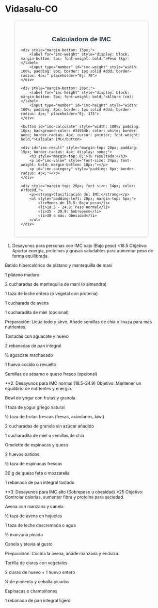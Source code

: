 # Vidasalu-CO
<div class="imc-calculator" style="font-family: Arial, sans-serif; max-width: 400px; margin: 20px auto; padding: 20px; border: 1px solid #ddd; border-radius: 8px; box-shadow: 0 2px 4px rgba(0,0,0,0.1);">
    <h2 style="color: #2c3e50; text-align: center;">Calculadora de IMC</h2>
    
    <div style="margin-bottom: 15px;">
        <label for="imc-weight" style="display: block; margin-bottom: 5px; font-weight: bold;">Peso (kg):</label>
        <input type="number" id="imc-weight" style="width: 100%; padding: 8px; border: 1px solid #ddd; border-radius: 4px;" placeholder="Ej. 70">
    </div>
    
    <div style="margin-bottom: 20px;">
        <label for="imc-height" style="display: block; margin-bottom: 5px; font-weight: bold;">Altura (cm):</label>
        <input type="number" id="imc-height" style="width: 100%; padding: 8px; border: 1px solid #ddd; border-radius: 4px;" placeholder="Ej. 175">
    </div>
    
    <button id="imc-calculate" style="width: 100%; padding: 10px; background-color: #3498db; color: white; border: none; border-radius: 4px; cursor: pointer; font-weight: bold;">Calcular IMC</button>
    
    <div id="imc-result" style="margin-top: 20px; padding: 15px; border-radius: 4px; display: none;">
        <h3 style="margin-top: 0;">Tu resultado:</h3>
        <p id="imc-value" style="font-size: 24px; font-weight: bold; margin-bottom: 10px;"></p>
        <p id="imc-category" style="padding: 8px; border-radius: 4px;"></p>
    </div>
    
    <div style="margin-top: 20px; font-size: 14px; color: #7f8c8d;">
        <p><strong>Clasificación del IMC:</strong></p>
        <ul style="padding-left: 20px; margin-top: 5px;">
            <li>Menos de 18.5: Bajo peso</li>
            <li>18.5 - 24.9: Peso normal</li>
            <li>25 - 29.9: Sobrepeso</li>
            <li>30 o más: Obesidad</li>
        </ul>
    </div>
</div>

<script>
document.getElementById('imc-calculate').addEventListener('click', function() {
    const weight = parseFloat(document.getElementById('imc-weight').value);
    const height = parseFloat(document.getElementById('imc-height').value) / 100; // Convertir cm a m
    
    if (isNaN(weight) || isNaN(height) || height <= 0) {
        alert('Por favor ingresa valores válidos para peso y altura');
        return;
    }
    
    const imc = weight / (height * height);
    const resultDiv = document.getElementById('imc-result');
    const valueP = document.getElementById('imc-value');
    const categoryP = document.getElementById('imc-category');
    
    valueP.textContent = imc.toFixed(1);
    
    let category = '';
    let color = '';
    
    if (imc < 18.5) {
        category = 'Bajo peso';
        color = '#f39c12';
    } else if (imc >= 18.5 && imc < 25) {
        category = 'Peso normal';
        color = '#2ecc71';
    } else if (imc >= 25 && imc < 30) {
        category = 'Sobrepeso';
        color = '#e67e22';
    } else {
        category = 'Obesidad';
        color = '#e74c3c';
    }
    
    categoryP.textContent = category;
    categoryP.style.backgroundColor = color;
    categoryP.style.color = 'white';
    
    resultDiv.style.display = 'block';
});
</script>
1. Desayunos para personas con IMC bajo (Bajo peso) <18.5
Objetivo: Aportar energía, proteínas y grasas saludables para aumentar peso de forma equilibrada.

Batido hipercalórico de plátano y mantequilla de maní

1 plátano maduro

2 cucharadas de mantequilla de maní (o almendra)

1 taza de leche entera (o vegetal con proteína)

1 cucharada de avena

1 cucharadita de miel (opcional)

Preparación: Licúa todo y sirve. Añade semillas de chía o linaza para más nutrientes.

Tostadas con aguacate y huevo

2 rebanadas de pan integral

½ aguacate machacado

1 huevo cocido o revuelto

Semillas de sésamo o queso fresco (opcional)

**2. Desayunos para IMC normal (18.5–24.9)
Objetivo: Mantener un equilibrio de nutrientes y energía.

Bowl de yogur con frutas y granola

1 taza de yogur griego natural

½ taza de frutas frescas (fresas, arándanos, kiwi)

2 cucharadas de granola sin azúcar añadido

1 cucharadita de miel o semillas de chía

Omelette de espinacas y queso

2 huevos batidos

½ taza de espinacas frescas

30 g de queso feta o mozzarella

1 rebanada de pan integral tostado

**3. Desayunos para IMC alto (Sobrepeso u obesidad) ≥25
Objetivo: Controlar calorías, aumentar fibra y proteína para saciedad.

Avena con manzana y canela

½ taza de avena en hojuelas

1 taza de leche descremada o agua

½ manzana picada

Canela y stevia al gusto

Preparación: Cocina la avena, añade manzana y endulza.

Tortilla de claras con vegetales

2 claras de huevo + 1 huevo entero

¼ de pimiento y cebolla picados

Espinacas o champiñones

1 rebanada de pan integral ligero
